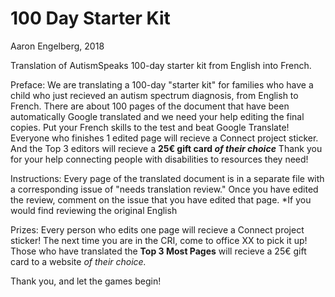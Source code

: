 # 100 Day Starter Kit

Aaron Engelberg, 2018

Translation of AutismSpeaks 100-day starter kit from English into French.

Preface:
We are translating a 100-day "starter kit" for families who have a child who just recieved an autism spectrum diagnosis, from English to French. There are about 100 pages of the document that have been automatically Google translated and we need your help editing the final copies. Put your French skills to the test and beat Google Translate! Everyone who finishes 1 edited page will recieve a Connect project sticker. And the Top 3 editors will recieve a **25€ gift card *of their choice*** Thank you for your help connecting people with disabilities to resources they need!

Instructions:
Every page of the translated document is in a separate file with a corresponding issue of "needs translation review." Once you have edited the review, comment on the issue that you have edited that page.
*If you would find reviewing the original English

Prizes: 
Every person who edits one page will recieve a Connect project sticker! The next time you are in the CRI, come to office XX to pick it up! 
Those who have translated the **Top 3 Most Pages** will recieve a 25€ gift card to a website *of their choice.*

Thank you, and let the games begin!

